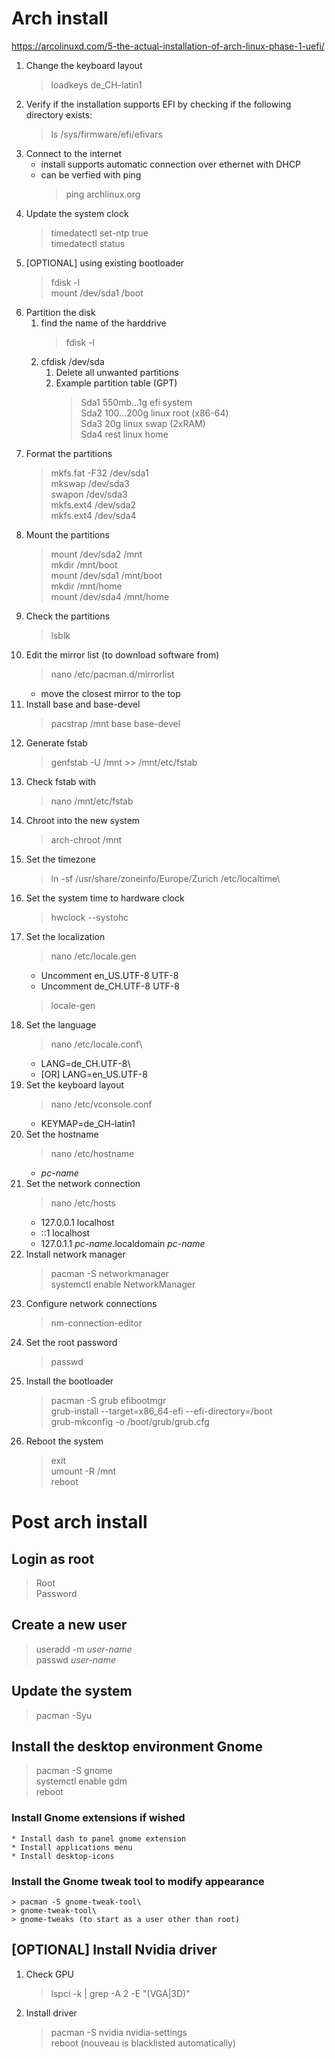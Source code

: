 # Arch install
https://arcolinuxd.com/5-the-actual-installation-of-arch-linux-phase-1-uefi/

1. Change the keyboard layout
   > loadkeys de_CH-latin1
1. Verify if the installation supports EFI by checking if the following directory exists:
   > ls /sys/firmware/efi/efivars
1. Connect to the internet
   * install supports automatic connection over ethernet with DHCP
   * can be verfied with ping
     > ping archlinux.org
1. Update the system clock
   > timedatectl set-ntp true\
   > timedatectl status
1. [OPTIONAL] using existing bootloader
   > fdisk -l\
   > mount /dev/sda1 /boot
1. Partition the disk
   1. find the name of the harddrive
      > fdisk -l
   1. cfdisk /dev/sda
      1. Delete all unwanted partitions
      1. Example partition table (GPT)
         > Sda1 550mb...1g efi system\
         > Sda2 100...200g linux root (x86-64)\
         > Sda3 20g linux swap (2xRAM)\
         > Sda4 rest linux home
1. Format the partitions
   > mkfs.fat -F32 /dev/sda1\
   > mkswap /dev/sda3\
   > swapon /dev/sda3\
   > mkfs.ext4 /dev/sda2\
   > mkfs.ext4 /dev/sda4
1. Mount the partitions
   > mount /dev/sda2 /mnt\
   > mkdir /mnt/boot\
   > mount /dev/sda1 /mnt/boot\
   > mkdir /mnt/home\
   > mount /dev/sda4 /mnt/home
1. Check the partitions
   > lsblk
1. Edit the mirror list (to download software from)
   > nano /etc/pacman.d/mirrorlist
   * move the closest mirror to the top
1. Install base and base-devel
   > pacstrap /mnt base base-devel
1. Generate fstab
   > genfstab -U /mnt >> /mnt/etc/fstab
1. Check fstab with
   > nano /mnt/etc/fstab
1. Chroot into the new system
   > arch-chroot /mnt
1. Set the timezone
   > ln -sf /usr/share/zoneinfo/Europe/Zurich /etc/localtime\
1. Set the system time to hardware clock
   > hwclock --systohc
1. Set the localization
   > nano /etc/locale.gen
   * Uncomment en_US.UTF-8 UTF-8
   * Uncomment de_CH.UTF-8 UTF-8
   > locale-gen
1. Set the language
   > nano /etc/locale.conf\
   * LANG=de_CH.UTF-8\
   * [OR] LANG=en_US.UTF-8
1. Set the keyboard layout
   > nano /etc/vconsole.conf
   * KEYMAP=de_CH-latin1
1. Set the hostname
   > nano /etc/hostname
   * *pc-name*
1. Set the network connection
   > nano /etc/hosts
   * 127.0.0.1 localhost
   * ::1 localhost
   * 127.0.1.1 *pc-name*.localdomain *pc-name*
1. Install network manager
   > pacman -S networkmanager\
   > systemctl enable NetworkManager
1. Configure network connections
   > nm-connection-editor
1. Set the root password
   > passwd
1. Install the bootloader
   > pacman -S grub efibootmgr\
   > grub-install --target=x86_64-efi --efi-directory=/boot\
   > grub-mkconfig -o /boot/grub/grub.cfg
1. Reboot the system
   > exit\
   > umount -R /mnt\
   > reboot

# Post arch install

## Login as root
   > Root\
   > Password

## Create a new user
   > useradd -m *user-name*\
   > passwd *user-name*

## Update the system
   > pacman -Syu

## Install the desktop environment Gnome
   > pacman -S gnome\
   > systemctl enable gdm\
   > reboot
### Install Gnome extensions if wished
    * Install dash to panel gnome extension
    * Install applications menu
    * Install desktop-icons
### Install the Gnome tweak tool to modify appearance
    > pacman -S gnome-tweak-tool\
    > gnome-tweak-tool\
    > gnome-tweaks (to start as a user other than root)

## [OPTIONAL] Install Nvidia driver
1. Check GPU
   > lspci -k | grep -A 2 -E "(VGA|3D)"
1. Install driver
   > pacman -S nvidia nvidia-settings\
   > reboot (nouveau is blacklisted automatically)
